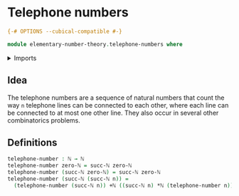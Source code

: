 # Telephone numbers

```agda
{-# OPTIONS --cubical-compatible #-}

module elementary-number-theory.telephone-numbers where
```

<details><summary>Imports</summary>

```agda
open import elementary-number-theory.addition-natural-numbers
open import elementary-number-theory.multiplication-natural-numbers
open import elementary-number-theory.natural-numbers
```

</details>

## Idea

The telephone numbers are a sequence of natural numbers that count the way `n`
telephone lines can be connected to each other, where each line can be connected
to at most one other line. They also occur in several other combinatorics
problems.

## Definitions

```agda
telephone-number : ℕ → ℕ
telephone-number zero-ℕ = succ-ℕ zero-ℕ
telephone-number (succ-ℕ zero-ℕ) = succ-ℕ zero-ℕ
telephone-number (succ-ℕ (succ-ℕ n)) =
  (telephone-number (succ-ℕ n)) +ℕ ((succ-ℕ n) *ℕ (telephone-number n))
```
